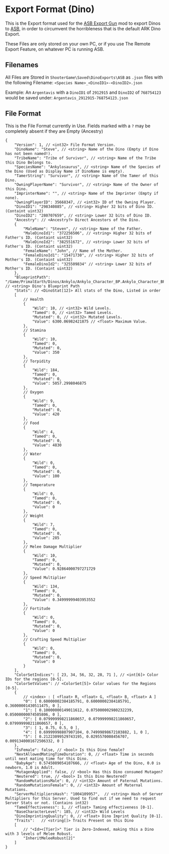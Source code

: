 # Export Format (Dino)

This is the Export format used for the [ASB Export Gun](https://www.curseforge.com/ark-survival-ascended/mods/ark-smart-breeding-export-gun) mod to export Dinos to [ASB](https://github.com/cadon/ARKStatsExtractor), in order to circumvent the horribleness that is the default ARK Dino Export.

These Files are only stored on your own PC, or if you use The Remote Export Feature, on whatever PC is running ASB.

## Filenames
All Files are Stored in `ShooterGame\Saved\DinoExports\ASB` as `.json` files with the following Filename:
`<Species Name>_<DinoID1>-<DinoID2>.json`

Example: An `Argentavis` with a `DinoID1` of `2912915` and `DinoID2` of `768754123` would be saved under:
`Argentavis_2912915-768754123.json`


## File Format
This is the File Format currently in Use. Fields marked with a `?` may be completely absent if they are Empty (Ancestry)

```jsonc
{
	"Version": 1, // <int32> File Format Version.
	"DinoName": "Steve", // <string> Name of the Dino (Empty if Dino has not been named!).
	"TribeName": "Tribe of Survivor", // <string> Name of the Tribe this Dino Belongs to.
	"SpeciesName": "Ankylosaurus", // <string> Name of the Species of the Dino (Used as Display Name if DinoName is empty).
	"TamerString": "Survivor", // <string> Name of the Tamer of this Dino.
	"OwningPlayerName": "Survivor", // <string> Name of the Owner of this Dino.
	"ImprinterName": "", // <string> Name of the Imprinter (Empty if none).
	"OwningPlayerID": 35668347, // <int32> ID of the Owning Player.
	"DinoID1": "298340885", // <string> Higher 32 bits of Dino ID. (Containt uint32)
	"DinoID2": "280707659", // <string> Lower 32 bits of Dino ID.
	"Ancestry": // <Ancestry?> Direct Ancestors of the Dino.
	{
		"MaleName": "Steven", // <string> Name of the Father.
		"MaleDinoId1": "372256506", // <string> Higher 32 bits of Father's ID. (Containt uint32)
		"MaleDinoId2": "382551672", // <string> Lower 32 bits of Father's ID. (Containt uint32)
		"FemaleName": "John", // Name of the Mother.
		"FemaleDinoId1": "15471730", // <string> Higher 32 bits of Mother's ID. (Containt uint32)
		"FemaleDinoId2": "325509834" // <string> Lower 32 bits of Mother's ID. (Containt uint32)
	},
	"BlueprintPath": "/Game/PrimalEarth/Dinos/Ankylo/Ankylo_Character_BP.Ankylo_Character_BP_C", // <string> Dino's Blueprint Path
	"Stats": // <DinoStat[12]> All stats of the Dino, Listed in order
	[
		// Health
		{
			"Wild": 10, // <int32> Wild Levels.
			"Tamed": 0, // <int32> Tamed Levels.
			"Mutated": 0, // <int32> Mutated Levels.
			"Value": 6300.06982421875 // <float> Maximum Value.
		},
		// Stamina
		{
			"Wild": 10,
			"Tamed": 0,
			"Mutated": 0,
			"Value": 350
		},
		// Torpidity
		{
			"Wild": 184,
			"Tamed": 0,
			"Mutated": 0,
			"Value": 5057.2998046875
		},
		// Oxygen
		{
			"Wild": 9,
			"Tamed": 0,
			"Mutated": 0,
			"Value": 420
		},
		// Food
		{
			"Wild": 4,
			"Tamed": 0,
			"Mutated": 0,
			"Value": 4830
		},
		// Water
		{
			"Wild": 0,
			"Tamed": 0,
			"Mutated": 0,
			"Value": 100
		},
		// Temperature
		{
			"Wild": 0,
			"Tamed": 0,
			"Mutated": 0,
			"Value": 0
		},
		// Weight
		{
			"Wild": 7,
			"Tamed": 0,
			"Mutated": 0,
			"Value": 285
		},
		// Melee Damage Multiplier
		{
			"Wild": 10,
			"Tamed": 0,
			"Mutated": 0,
			"Value": 0.92864000797271729
		},
		// Speed Multiplier
		{
			"Wild": 134,
			"Tamed": 0,
			"Mutated": 0,
			"Value": 0.34999999403953552
		},
		// Fortitude
		{
			"Wild": 0,
			"Tamed": 0,
			"Mutated": 0,
			"Value": 0
		},
		// Crafting Speed Multiplier
		{
			"Wild": 0,
			"Tamed": 0,
			"Mutated": 0,
			"Value": 0
		}
	],
	"ColorSetIndices": [ 23, 34, 56, 32, 28, 71 ], // <int[6]> Color IDs for the regions [0-5].
	"ColorSetValues": // <ColorSet[5]> Color values for the Regions [0-5].
	{
		// <index> : [ <float> R, <float> G, <float> B, <float> A ]
		"0": [ 0.60000002384185791, 0.60000002384185791, 0.36000001430511475, 0 ],
		"1": [ 0.10000000149011612, 0.075000002980232239, 0.05000000074505806, 0 ],
		"2": [ 0.079999998211860657, 0.079999998211860657, 0.079999998211860657, 0 ],
		"3": [ 1, 0.75, 0.5, 0 ],
		"4": [ 0.69999998807907104, 0.74999898672103882, 1, 0 ],
		"5": [ 0.21223099529743195, 0.0295570008456707, 0.0091340001672506332, 0 ]
	},
	"IsFemale": false, // <bool> Is this Dino female?
	"NextAllowedMatingTimeDuration": 0, // <float> Time in seconds until next mating time for this Dino.
	"BabyAge": 0.5745089054107666, // <float> Age of the Dino, 0.0 is newborn, 1.0 is Adult.
	"MutagenApplied": false, // <bool> Has this Dino consumed Mutagen?
	"Neutered": true, // <bool> Is this Dino Neutered?
	"RandomMutationsMale": 0, // <int32> Amount of Paternal Mutations.
	"RandomMutationsFemale": 0, // <int32> Amount of Maternal Mutations.
	"ServerMultipliersHash": "1004109957", 	// <string> Hash of Server Multipliers for this Server. Used to find out if we need to request Server Stats or not. (Contains int32)
	"TameEffectiveness": 1, // <float> Taming effectiveness [0-1].
	"BaseCharacterLevel": 185, // <int32> Wild Levels
	"DinoImprintingQuality": 0, // <float> Dino Imprint Quality [0-1].
	"Traits": 	// <string[]> Traits Present on this Dino
	[
		// "<Id><[Tier]>" Tier is Zero-Indexed, making this a Dino with 3 levels of Melee Robust.
		"InheritMeleeRobust[2]"
	]
}
```